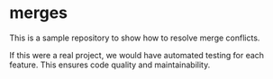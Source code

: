 # merges

This is a sample repository to show how to resolve merge conflicts.

If this were a real project, we would have automated testing for each feature.
This ensures code quality and maintainability.
